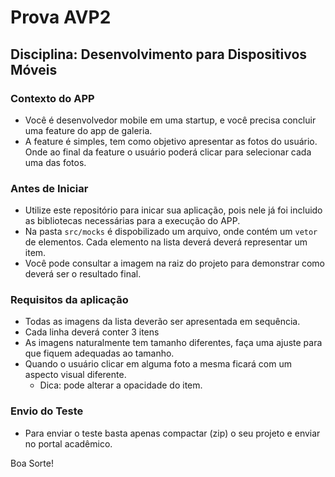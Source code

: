 # Prova AVP2

## Disciplina: Desenvolvimento para Dispositivos Móveis

### **Contexto do APP**

- Você é desenvolvedor mobile em uma startup, e você precisa concluir uma feature do app de galeria.
- A feature é simples, tem como objetivo apresentar as fotos do usuário. Onde ao final da feature o usuário poderá clicar para selecionar cada uma das fotos.

### **Antes de Iniciar**

- Utilize este repositório para inicar sua aplicação, pois nele já foi incluido as bibliotecas necessárias para a execução do APP.
- Na pasta `src/mocks` é dispobilizado um arquivo, onde contém um `vetor` de elementos. Cada elemento na lista deverá deverá representar um item.
- Você pode consultar a imagem na raiz do projeto para demonstrar como deverá ser o resultado final.

### **Requisitos da aplicação**

- Todas as imagens da lista deverão ser apresentada em sequência.
- Cada linha deverá conter 3 itens
- As imagens naturalmente tem tamanho diferentes, faça uma ajuste para que fiquem adequadas ao tamanho.
- Quando o usuário clicar em alguma foto a mesma ficará com um aspecto visual diferente.
  - Dica: pode alterar a opacidade do item.

### **Envio do Teste**

- Para enviar o teste basta apenas compactar (zip) o seu projeto e enviar no portal acadêmico.

Boa Sorte!